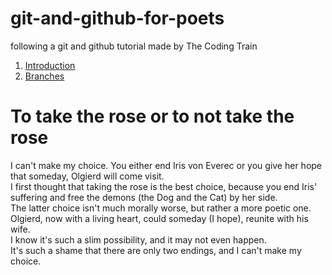 # git-and-github-for-poets
following a git and github tutorial made by The Coding Train  
1. [Introduction](https://www.youtube.com/watch?v=BCQHnlnPusY)  
2. [Branches](https://www.youtube.com/watch?v=oPpnCh7InLY)  

# To take the rose or to not take the rose 
I can't make my choice. You either end Iris von Everec or you give her hope that someday, Olgierd will come visit.  
I first thought that taking the rose is the best choice, because you end Iris' suffering and free the demons (the Dog and the Cat) by her side.  
The latter choice isn't much morally worse, but rather a more poetic one. Olgierd, now with a living heart, could someday (I hope), reunite with his wife.  
I know it's such a slim possibility, and it may not even happen.  
It's such a shame that there are only two endings, and I can't make my choice.  
